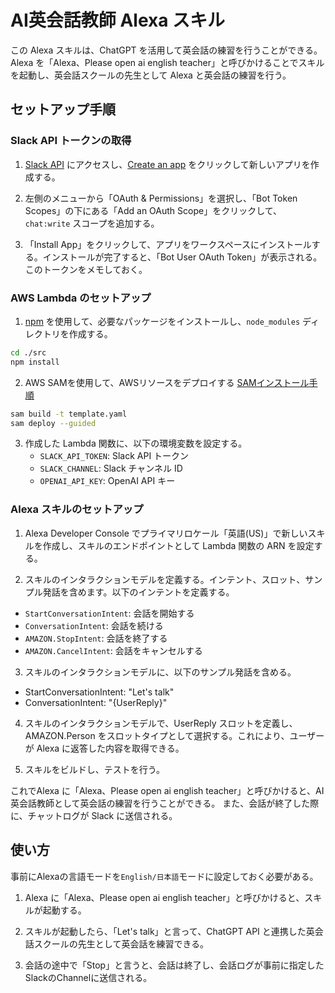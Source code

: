 # AI英会話教師 Alexa スキル

この Alexa スキルは、ChatGPT を活用して英会話の練習を行うことができる。 
Alexa を「Alexa、Please open ai english teacher」と呼びかけることでスキルを起動し、英会話スクールの先生として Alexa と英会話の練習を行う。

## セットアップ手順

### Slack API トークンの取得

1. [Slack API](https://api.slack.com/) にアクセスし、[Create an app](https://api.slack.com/apps?new_app=1) をクリックして新しいアプリを作成する。

2. 左側のメニューから「OAuth & Permissions」を選択し、「Bot Token Scopes」の下にある「Add an OAuth Scope」をクリックして、`chat:write` スコープを追加する。

3. 「Install App」をクリックして、アプリをワークスペースにインストールする。インストールが完了すると、「Bot User OAuth Token」が表示される。このトークンをメモしておく。

### AWS Lambda のセットアップ
  

1. [npm](https://www.npmjs.com/) を使用して、必要なパッケージをインストールし、`node_modules` ディレクトリを作成する。

``` bash
cd ./src
npm install
```

2. AWS SAMを使用して、AWSリソースをデプロイする
[SAMインストール手順](https://docs.aws.amazon.com/ja_jp/serverless-application-model/latest/developerguide/install-sam-cli.html)
``` bash
sam build -t template.yaml
sam deploy --guided
```

3. 作成した Lambda 関数に、以下の環境変数を設定する。
   - `SLACK_API_TOKEN`: Slack API トークン
   - `SLACK_CHANNEL`: Slack チャンネル ID
   - `OPENAI_API_KEY`: OpenAI API キー

### Alexa スキルのセットアップ

1. Alexa Developer Console でプライマリロケール「英語(US)」で新しいスキルを作成し、スキルのエンドポイントとして Lambda 関数の ARN を設定する。

2. スキルのインタラクションモデルを定義する。インテント、スロット、サンプル発話を含めます。以下のインテントを定義する。
- `StartConversationIntent`: 会話を開始する
- `ConversationIntent`: 会話を続ける
- `AMAZON.StopIntent`: 会話を終了する
- `AMAZON.CancelIntent`: 会話をキャンセルする

 
3. スキルのインタラクションモデルに、以下のサンプル発話を含める。
- StartConversationIntent: "Let's talk"
- ConversationIntent: "{UserReply}"

4. スキルのインタラクションモデルで、UserReply スロットを定義し、AMAZON.Person をスロットタイプとして選択する。これにより、ユーザーが Alexa に返答した内容を取得できる。

5. スキルをビルドし、テストを行う。

これでAlexa に「Alexa、Please open ai english teacher」と呼びかけると、AI 英会話教師として英会話の練習を行うことができる。
また、会話が終了した際に、チャットログが Slack に送信される。


## 使い方
事前にAlexaの言語モードを`English/日本語`モードに設定しておく必要がある。

1. Alexa に「Alexa、Please open ai english teacher」と呼びかけると、スキルが起動する。

2. スキルが起動したら、「Let's talk」と言って、ChatGPT API と連携した英会話スクールの先生として英会話を練習できる。

3. 会話の途中で「Stop」と言うと、会話は終了し、会話ログが事前に指定したSlackのChannelに送信される。
